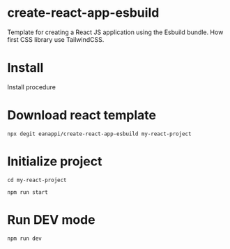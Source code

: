 # create-react-app-esbuild
Template for creating a React JS application using the Esbuild bundle.
How first CSS library use TailwindCSS.

# Install
Install procedure

# Download react template
```
npx degit eanappi/create-react-app-esbuild my-react-project
```

# Initialize project
```
cd my-react-project
```
```
npm run start
```

# Run DEV mode
```
npm run dev
```
